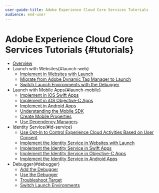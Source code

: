 ```yaml
---
user-guide-title: Adobe Experience Cloud Core Services Tutorials
audience: end-user
---
```


# Adobe Experience Cloud Core Services Tutorials {#tutorials}

+ [Overview](overview.md)
+ Launch with Websites{#launch-web}
  + [Implement in Websites with Launch](https://docs.adobe.com/content/help/en/experience-cloud/implementing-in-websites-with-launch/index.html)
  + [Migrate from Adobe Dynamic Tag Manager to Launch](launch-web/migrate-from-dynamic-tag-manager-to-launch.md)
  + [Switch Launch Environments with the Debugger](https://docs.adobe.com/content/help/en/experience-cloud/implementing-in-websites-with-launch/configure-launch/launch-switch-environments.html)
+ Launch with Mobile Apps{#launch-mobile}
  + [Implement in iOS Swift Apps](https://docs.adobe.com/content/help/en/experience-cloud/implementing-in-mobile-ios-swift-apps-with-launch/index.html)
  + [Implement in iOS Objective-C Apps](https://docs.adobe.com/content/help/en/experience-cloud/implementing-in-mobile-ios-objective-c-apps-with-launch/index.html)
  + [Implement in Android Apps](https://docs.adobe.com/content/help/en/experience-cloud/implementing-in-mobile-android-apps-with-launch/index.html)
  + [Understanding the Mobile SDK](launch-mobile/understanding-the-mobile-sdks.md)
  + [Create Mobile Properties](launch-mobile/create-mobile-properties-in-launch.md)
  + [Use Dependency Managers](launch-mobile/use-dependency-managers-with-mobile-sdk.md)
+ Identity Service{#id-service}
  + [Use Opt-In to Control Experience Cloud Activities Based on User Consent](id-service/use-opt-in-to-control-experience-cloud-activities-based-on-user-consent.md)
  + [Implement the Identity Service in Websites with Launch](https://docs.adobe.com/content/help/en/experience-cloud/implementing-in-websites-with-launch/implement-solutions/id-service.html)
  + [Implement the Identity Service in Swift Apps](https://docs.adobe.com/content/help/en/experience-cloud/implementing-in-mobile-ios-swift-apps-with-launch/implement-solutions/id-service.html)
  + [Implement the Identity Service in Objective-C Apps](https://docs.adobe.com/content/help/en/experience-cloud/implementing-in-mobile-ios-objective-c-apps-with-launch/implement-solutions/id-service.html)
  + [Implement the Identity Service in Android Apps](https://docs.adobe.com/content/help/en/experience-cloud/implementing-in-mobile-android-apps-with-launch/implement-solutions/id-service.html)
+ Debugger{#debugger}
  + [Add the Debugger](debugger/add-the-extension.md)
  + [Use the Debugger](debugger/use-the-experience-cloud-debugger.md)
  + [Troubleshoot Target](https://docs.adobe.com/content/help/en/target-learn/tutorials/troubleshooting/troubleshoot-with-the-experience-cloud-debugger.html)
  + [Switch Launch Environments](https://docs.adobe.com/content/help/en/experience-cloud/implementing-in-websites-with-launch/configure-launch/launch-switch-environments.html)
